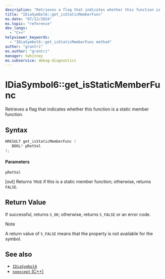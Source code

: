 ```yaml
---
description: "Retrieves a flag that indicates whether this function is a static member function."
title: "IDiaSymbol6::get_isStaticMemberFunc"
ms.date: "07/12/2024"
ms.topic: "reference"
dev_langs:
  - "C++"
helpviewer_keywords:
  - "IDiaSymbol6::get_isStaticMemberFunc method"
author: "grantri"
ms.author: "grantri"
manager: twhitney
ms.subservice: debug-diagnostics
---
```

# IDiaSymbol6::get_isStaticMemberFunc

Retrieves a flag that indicates whether this function is a static member function.

## Syntax

```C++
HRESULT get_isStaticMemberFunc ( 
   BOOL* pRetVal
);
```

#### Parameters

 `pRetVal`

[out] Returns `TRUE` if this is a static member function; otherwise, returns `FALSE`.

## Return Value

 If successful, returns `S_OK`; otherwise, returns `S_FALSE` or an error code.

> [!NOTE]
> A return value of `S_FALSE` means that the property is not available for the symbol.

## See also

- [`IDiaSymbol6`](../../debugger/debug-interface-access/idiasymbol6.md)
- [`noexcept` (C++)](/cpp/cpp/noexcept-cpp)
